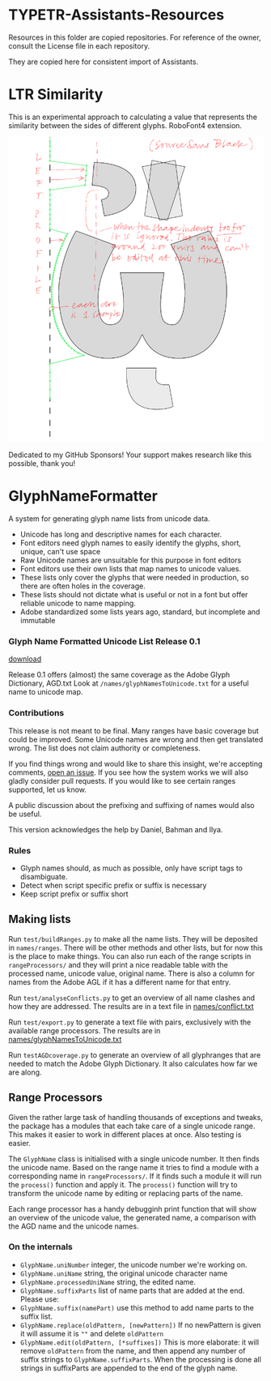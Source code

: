 # TYPETR-Assistants-Resources

Resources in this folder are copied repositories. For reference of the owner, consult the License file in each repository.

They are copied here for consistent import of Assistants.

# LTR Similarity

This is an experimental approach to calculating a value that represents the similarity between the sides of different glyphs. RoboFont4 extension. 

![](html/profile.png)

Dedicated to my GitHub Sponsors! Your support makes research like this possible, thank you!

# GlyphNameFormatter

A system for generating glyph name lists from unicode data. 

* Unicode has long and descriptive names for each character.
* Font editors need glyph names to easily identify the glyphs, short, unique, can't use space
* Raw Unicode names are unsuitable for this purpose in font editors
* Font editors use their own lists that map names to unicode values.
* These lists only cover the glyphs that were needed in production, so there are often holes in the coverage.
* These lists should not dictate what is useful or not in a font but offer reliable unicode to name mapping.
* Adobe standardized some lists years ago, standard, but incomplete and immutable

### Glyph Name Formatted Unicode List Release 0.1

[download](https://github.com/LettError/glyphNameFormatter/releases)

Release 0.1 offers (almost) the same coverage as the Adobe Glyph Dictionary, AGD.txt
Look at `/names/glyphNamesToUnicode.txt` for a useful name to unicode map.

### Contributions

This release is not meant to be final. Many ranges have basic coverage but could be improved. Some Unicode names are wrong and then get translated wrong. The list does not claim authority or completeness. 

If you find things wrong and would like to share this insight, we're accepting comments, [open an issue](https://github.com/LettError/glyphNameFormatter/issues). If you see how the system works we will also gladly consider pull requests. If you would like to see certain ranges supported, let us know.

A public discussion about the prefixing and suffixing of names would also be useful.

This version acknowledges the help by Daniel, Bahman and Ilya. 

### Rules

* Glyph names should, as much as possible, only have script tags to disambiguate.
* Detect when script specific prefix or suffix is necessary
* Keep script prefix or suffix short

## Making lists

Run `test/buildRanges.py` to make all the name lists. They will be deposited in `names/ranges`. There will be other methods and other lists, but for now this is the place to make things.
You can also run each of the range scripts in `rangeProcessors/` and they will print a nice readable table with the processed name, unicode value, original name. There is also a column for names from the Adobe AGL if it has a different name for that entry. 

Run `test/analyseConflicts.py` to get an overview of all name clashes and how they are addressed. The results are in a text file in [names/conflict.txt](https://github.com/LettError/glyphNameFormatter/blob/master/Lib/glyphNameFormatter/names/conflict.txt)

Run `test/export.py` to generate a text file with <name> <unicode> pairs, exclusively with the available range processors. The results are in [names/glyphNamesToUnicode.txt](https://github.com/LettError/glyphNameFormatter/blob/master/Lib/glyphNameFormatter/names/glyphNamesToUnicode.txt)

Run `testAGDcoverage.py` to generate an overview of all glyphranges that are needed to match the Adobe Glyph Dictionary. It also calculates how far we are along.

## Range Processors

Given the rather large task of handling thousands of exceptions and tweaks, the package has a modules that each take care of a single unicode range. This makes it easier to work in different places at once. Also testing is easier.

The `GlyphName` class is initialised with a single unicode number. It then finds the unicode name. Based on the range name it tries to find a module with a corresponding name in `rangeProcessors/`. If it finds such a module it will run the `process()` function and apply it. The `process()` function will try to transform the unicode name by editing or replacing parts of the name.

Each range processor has a handy debugginh print function that will show an overview of the unicode value, the generated name, a comparison with the AGD name and the unicode names.

### On the internals

* `GlyphName.uniNumber` integer, the unicode number we're working on.
* `GlyphName.uniName` string, the original unicode character name
* `GlyphName.processedUniName` string, the edited name.
* `GlyphName.suffixParts` list of name parts that are added at the end. Please use:
* `GlyphName.suffix(namePart)` use this method to add name parts to the suffix list.
* `GlyphName.replace(oldPattern, [newPattern])` If no newPattern is given it will assume it is `""` and delete `oldPattern`
* `GlyphName.edit(oldPattern, [*suffixes])` This is more elaborate: it will remove `oldPattern` from the name, and then append any number of suffix strings to `GlyphName.suffixParts`. When the processing is done all strings in suffixParts are appended to the end of the glyph name.
